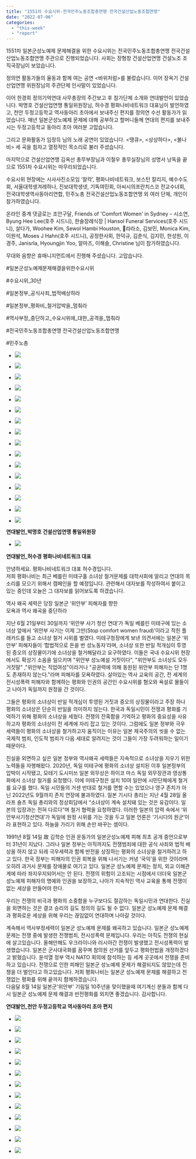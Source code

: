 ```yaml
---
title: "1551차 수요시위-전국민주노동조합총연맹 전국건설산업노동조합연맹"
date: "2022-07-06"
categories: 
  - "this-week"
  - "report"
---
```


1551차 일본군성노예제 문제해결을 위한 수요시위는 전국민주노동조합총연맹 전국건설산업노동조합연맹 주관으로 진행되었습니다. 사회는 장형창 건설산업연맹 건설노조 조직국장님이 보았습니다.

정의연 활동가들의 율동과 함께 여는 공연 <바위처럼>를 불렀습니다. 이어 장옥기 건설산업연맹 위원장님의 주관단체 인사말이 있었습니다.

이어 한경희 정의기억연대 사무총장의 주간보고 후 참가단체 소개와 연대발언이 있었습니다. 박명호 건설산업연맹 통일위원장님, 허수경 평화나비네트워크 대표님이 발언하였고, 천안 두정고등학교 역사동아리 초아에서 보내주신 편지를 정의연 수선 활동가가 읽었습니다. 매년 일본군성노예제 문제에 대해 공부하고 할머니들께 연대의 편지를 보내주시는 두정고등학교 동아리 초아 여러분 고맙습니다.

그리고 문화활동가 임정득 님의 노래 공연이 있었습니다. <땡큐>, <상상하다>, <불나비> 세 곡을 힘차고 열정적인 목소리로 불러 주셨습니다.

마지막으로 건설산업연맹 김옥선 총무부장님과 이철우 총무실장님의 성명서 낭독을 끝으로 1551차 수요시위는 마무리되었습니다.

수요시위 현장에는 시사사진소모임 ‘찰칵’, 평화나비네트워크, 보스턴 칼리지, 예수수도회, 서울대학생겨레하나, 진보대학생넷, 기독여민회, 아씨시의프란치스코 전교수녀회, 전국대학생역사동아리연합, 민주노총 전국건설산업노동조합연맹 외 여러 단체, 개인이 참가하였습니다.

온라인 중계 댓글로는 조안구달, Friends of 'Comfort Women' in Sydney – 시소연, Byung Hee Lee(호주 시드니), 한솔장례식장 | Hansol Funeral Services(호주 시드니), 살다가, Woohee Kim, Sewol Hambi Houston, 🎀라라소, 김보민, Monica Kim, 이원석, Moses J Hahn(호주 시드니), 공정한사회, 한덕규, 김춘식, 김지민, 한성원, 이경주, Janisrla, Hyoungjin Yoo, 알마즈, 이해솔, Christine 님이 참가하였습니다.

무대와 음향은 휴매니지먼트에서 진행해 주셨습니다. 고맙습니다.

#일본군성노예제문제해결을위한수요시위

#수요시위\_30년

#일본정부\_공식사죄\_법적배상하라

#일본정부\_평화비\_철거압박을\_멈춰라

#역사부정\_중단하고\_수요시위에\_대한\_공격을\_멈춰라

#전국민주노동조합총연맹 전국건설산업노동조합연맹

#민주노총

- ![](https://r2.womenandwar.net/2022/07/크기변환IMG_9374.jpg)
    
- ![](https://r2.womenandwar.net/2022/07/크기변환IMG_9378.jpg)
    
- ![](https://r2.womenandwar.net/2022/07/크기변환IMG_9385.jpg)
    
- ![](https://r2.womenandwar.net/2022/07/크기변환IMG_9387.jpg)
    
- ![](https://r2.womenandwar.net/2022/07/크기변환IMG_9393.jpg)
    
- ![](https://r2.womenandwar.net/2022/07/크기변환IMG_9398.jpg)
    
- ![](https://r2.womenandwar.net/2022/07/크기변환IMG_9407.jpg)
    
- ![](https://r2.womenandwar.net/2022/07/크기변환IMG_9411.jpg)
    
- ![](https://r2.womenandwar.net/2022/07/크기변환IMG_9426.jpg)
    
- ![](https://r2.womenandwar.net/2022/07/크기변환IMG_9436.jpg)
    
- ![](https://r2.womenandwar.net/2022/07/크기변환IMG_9463.jpg)
    
- ![](https://r2.womenandwar.net/2022/07/크기변환IMG_9480.jpg)
    
- ![](https://r2.womenandwar.net/2022/07/크기변환IMG_9487.jpg)
    
- ![](https://r2.womenandwar.net/2022/07/크기변환IMG_9508.jpg)
    
- ![](https://r2.womenandwar.net/2022/07/크기변환IMG_9539.jpg)
    
- ![](https://r2.womenandwar.net/2022/07/크기변환IMG_9616.jpg)
    

**연대발언\_박명호 건설산업연맹 통일위원장**

- ![](https://r2.womenandwar.net/2022/07/연대발언_박명호-건설산업연맹-통일위원장-724x1024.jpg)
    

**연대발언\_허수경 평화나비네트워크 대표**

안녕하세요. 평화나비네트워크 대표 허수경입니다.  
저희 평화나비는 최근 베를린 미테구홀 소녀상 철거문제를 대학사회에 알리고 연대의 목소리를 모으기 위해서 캠페인을 할 예정입니다. 관련해서 대자보를 작성하여서 붙이고 있는 중인데 오늘은 그 대자보를 읽어보도록 하겠습니다.

역사 왜곡 세력은 당장 일본군 ‘위안부’ 피해자를 향한  
모욕과 역사 왜곡을 중단하라

지난 6월 21일부터 30일까지 ‘위안부 사기 청산 연대’가 독일 베를린 미테구에 있는 소녀상 앞에서 ‘위안부 사기는 이제 그만(Stop comfort women fraud)’이라고 적힌 플래카드를 들고 소녀상 철거 시위를 벌였다. 미테구청장에게 보낸 의견서에는 일본군 ‘위안부’ 피해자들이 ‘합법적으로 돈을 번 성노동자’라며, 소녀상 또한 반일 적개심이 투영된 증오의 상징물이기에 소녀상을 철거해달라고 요구하였다. 이들은 국내 수요시위 현장에서도 확성기 소음을 일으키며 "위안부 성노예설 거짓이다", "위안부도 소녀상도 모두 거짓말" ,"위안부는 직업여성"이라거나 "공권력에 의해 동원된 위안부 피해자는 단 1명도 존재하지 않는다."라며 피해자를 모욕하였다. 살아있는 역사 교육의 공간, 전 세계의 전시성폭력 피해자와 함께하는 평화와 인권의 공간인 수요시위를 혐오와 욕설로 물들이고 나아가 독일까지 원정을 간 것이다.

그들은 평화의 소녀상이 반일 적개심이 투영된 거짓과 증오의 상징물이라고 주장 하나 평화의 소녀상은 단순히 반일을 의미하지 않는다. 한국과 독일시민이 전쟁과 평화를 기억하기 위해 평화의 소녀상을 세웠다. 전쟁의 잔혹함을 기억하고 평화의 중요성을 사유하고자 평화의 소녀상이 전 세계에 자리 잡고 있는 것이다. 그럼에도 일본 정부와 극우 세력들이 평화의 소녀상을 철거하고자 움직이는 이유는 일본 제국주의의 씻을 수 없는 국제적 범죄, 인도적 범죄가 다음 세대로 알려지는 것이 그들이 가장 두려워하는 일이기 때문이다.

진실을 외면하고 싶은 일본 정부와 역사왜곡 세력들은 지속적으로 소녀상을 지우기 위한 노력들을 자행해왔다. 2020년, 독일 미테구에 평화의 소녀상 설치된 이후 일본정부의 압박이 시작됐고, 모테기 도시미쓰 일본 외무상은 하이코 마스 독일 외무장관과 영상통화에서 소녀상 철거를 요청했다. 이에 미테구청은 설치 10여 일만에 시민단체에게 철거를 요구를 했다. 독일 시민들의 거센 반대로 철거를 면할 수는 있었으나 영구 존치가 아닌 2022년도 9월까지 존치 연장에 불과하였다. 일본 기시다 총리는 지난 4월 28일 올라프 숄츠 독일 총리와의 정상회담에서 “소녀상이 계속 설치돼 있는 것은 유감이다. 일본의 입장과는 전혀 다르다”며 철거 협력을 요청하였다. 이러한 일본의 압력 속에서 ‘위안부사기청산연대’가 독일에 원정 시위를 가는 것을 두고 일본 언론은 ‘기시다의 원군’이라 표현하고 있다. 하늘을 가리기 위해 손만 바꾸는 셈이다.

1991년 8월 14일 故 김학순 인권 운동가의 일본군성노예제 피해 최초 공개 증언으로부터 31년이 지났다. 그러나 일본 정부는 아직까지도 전쟁범죄에 대한 공식 사죄와 법적 배상을 하지 않고 되레 극우세력과 함께 반전을 상징하는 평화의 소녀상을 철거하려고 하고 있다. 한국 정부는 피해자의 인권 회복을 위해 나서기는 커녕 ‘국익’을 위한 것이라며 오히려 과거사 문제를 장애물로 여기고 있다. 일본군 성노예제 문제는 정치, 외교 이해관계에 따라 좌지우지되어서는 안 된다. 전쟁의 위험이 고조되는 시점에서 더더욱 일본군 성노예제 피해자의 명예와 인권을 보장하고, 나아가 지속적인 역사 교육을 통해 전쟁이 없는 세상을 만들어야 한다.

우리는 전쟁의 비극과 평화의 소중함을 누구보다도 절감하는 독일시민과 연대한다. 진실을 외면하는 것은 결코 승리의 길도 정의의 길도 될 수 없다. 일본군 성노예제 문제 해결과 평화로운 세상을 위해 우리는 끊임없이 연대하며 나아갈 것이다.

계속해서 역사부정세력이 일본군 성노예제 문제를 왜곡하고 있습니다. 일본군 성노예제 문제는 전쟁 중에 발생한 전쟁범죄, 전시성폭력 문제입니다. 우리는 아직도 전쟁의 현실에 살고있습니다. 올해만해도 우크라이나와 러시아간 전쟁이 발생했고 전시성폭력이 발생했습니다. 일본은 군사대국화를 꿈꾸며 참의원 선거를 앞두고 평화헌법을 개정하겠다고 밝혔습니다. 윤석열 정부 역시 NATO 회의에 참석하는 등 세계 곳곳에서 전쟁을 준비하고 있습니다. 전쟁으로 인한 피해인 일본군 성노예제 문제가 해결되지도 않았는데 전쟁을 더 벌인다고 하고있습니다. 저희 평화나비는 일본군 성노예제 문제를 해결하고 전쟁없는 평화를 위해 끝까지 함께하겠습니다.  
다음달 8월 14일 일본군'위안부' 기림일 10주년을 맞이했을때 여기계신 분들과 함께 다시 일본군 성노예제 문제 해결과 반전평화를 외치면 좋겠습니다. 감사합니다.

**연대발언\_천안 두정고등학교 역사동아리 초아 편지**

- ![](https://r2.womenandwar.net/2022/07/Swomenandwa22062715170_0001-722x1024.jpg)
    
- ![](https://r2.womenandwar.net/2022/07/Swomenandwa22062715170_0002-722x1024.jpg)
    
- ![](https://r2.womenandwar.net/2022/07/Swomenandwa22062715170_0003-722x1024.jpg)
    
- ![](https://r2.womenandwar.net/2022/07/Swomenandwa22070616560_0002-722x1024.jpg)
    
- ![](https://r2.womenandwar.net/2022/07/Swomenandwa22070616560_0003-722x1024.jpg)
    
- ![](https://r2.womenandwar.net/2022/07/Swomenandwa22070616560_0004-722x1024.jpg)
    
- ![](https://r2.womenandwar.net/2022/07/Swomenandwa22070616560_0005-722x1024.jpg)
    
- ![](https://r2.womenandwar.net/2022/07/Swomenandwa22070616560_0006-722x1024.jpg)
    
- ![](https://r2.womenandwar.net/2022/07/Swomenandwa22070616560_0007-722x1024.jpg)
    
- ![](https://r2.womenandwar.net/2022/07/Swomenandwa22070616560_0008-722x1024.jpg)
    
- ![](https://r2.womenandwar.net/2022/07/Swomenandwa22070616560_0009-722x1024.jpg)
    
- ![](https://r2.womenandwar.net/2022/07/Swomenandwa22070616560_0010-722x1024.jpg)
    
- ![](https://r2.womenandwar.net/2022/07/Swomenandwa22070616560_0011-722x1024.jpg)
